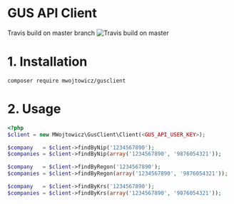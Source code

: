GUS API Client
==============

Travis build on master branch ![Travis build on master](https://travis-ci.org/MWojtowicz/gusclient.svg?branch=master)

# 1. Installation

`composer require mwojtowicz/gusclient`

# 2. Usage

```php
<?php
$client = new MWojtowicz\GusClient\Client(<GUS_API_USER_KEY>);

$company   = $client->findByNip('1234567890');
$companies = $client->findByNip(array('1234567890', '9876054321'));

$company   = $client->findByRegon('1234567890');
$companies = $client->findByRegon(array('1234567890', '9876054321'));

$company   = $client->findByKrs('1234567890');
$companies = $client->findByKrs(array('1234567890', '9876054321'));
```

